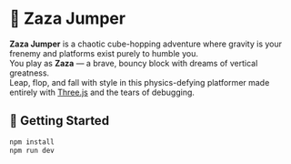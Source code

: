 # 🧱 Zaza Jumper

**Zaza Jumper** is a chaotic cube-hopping adventure where gravity is your frenemy and platforms exist purely to humble you.  
You play as **Zaza** — a brave, bouncy block with dreams of vertical greatness.  
Leap, flop, and fall with style in this physics-defying platformer made entirely with [Three.js](https://threejs.org/) and the tears of debugging.


[](https://tenor.com/bbbSg.gif)

## 🚀 Getting Started

```bash
npm install
npm run dev

